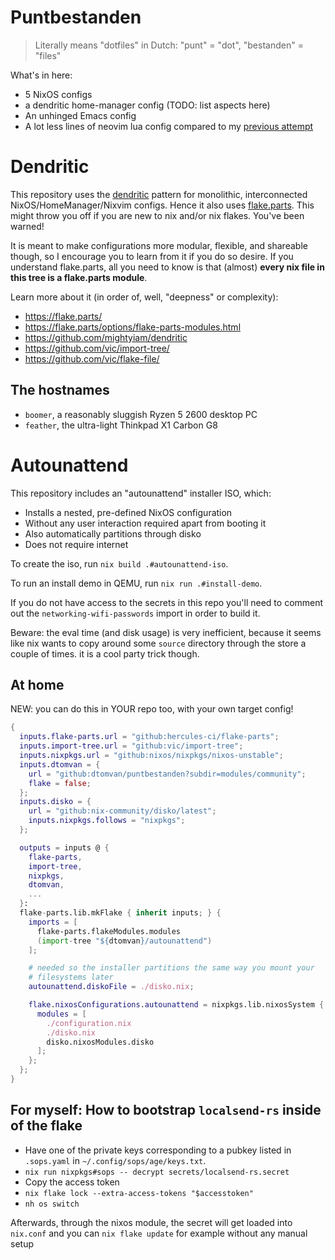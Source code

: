 # Puntbestanden

> Literally means "dotfiles" in Dutch: "punt" = "dot", "bestanden" = "files"

What's in here:
- 5 NixOS configs
- a dendritic home-manager config (TODO: list aspects here)
- An unhinged Emacs config
- A lot less lines of neovim lua config compared to my [previous attempt](https://github.com/dtomvan/.config/tree/main/neovim/.config/nvim)
# Dendritic
This repository uses the [dendritic](https://github.com/mightyiam/dendritic)
pattern for monolithic, interconnected NixOS/HomeManager/Nixvim configs.
Hence it also uses [flake.parts](https://flake.parts/). This might throw you
off if you are new to nix and/or nix flakes. You've been warned!

It is meant to make configurations more modular, flexible, and shareable
though, so I encourage you to learn from it if you do so desire. If you
understand flake.parts, all you need to know is that (almost) **every nix
file in this tree is a flake.parts module**.

Learn more about it (in order of, well, "deepness" or complexity):
  - https://flake.parts/
  - https://flake.parts/options/flake-parts-modules.html
  - https://github.com/mightyiam/dendritic
  - https://github.com/vic/import-tree/
  - https://github.com/vic/flake-file/
## The hostnames

- `boomer`, a reasonably sluggish Ryzen 5 2600 desktop PC
- `feather`, the ultra-light Thinkpad X1 Carbon G8
# Autounattend
This repository includes an "autounattend" installer ISO, which:
- Installs a nested, pre-defined NixOS configuration
- Without any user interaction required apart from booting it
- Also automatically partitions through disko
- Does not require internet

To create the iso, run `nix build .#autounattend-iso`.

To run an install demo in QEMU, run `nix run .#install-demo`.

If you do not have access to the secrets in this repo you'll need to
comment out the `networking-wifi-passwords` import in order to build it.

Beware: the eval time (and disk usage) is very inefficient, because it
seems like nix wants to copy around some `source` directory through the
store a couple of times. it is a cool party trick though.
## At home

NEW: you can do this in YOUR repo too, with your own target config!

```nix
{
  inputs.flake-parts.url = "github:hercules-ci/flake-parts";
  inputs.import-tree.url = "github:vic/import-tree";
  inputs.nixpkgs.url = "github:nixos/nixpkgs/nixos-unstable";
  inputs.dtomvan = {
    url = "github:dtomvan/puntbestanden?subdir=modules/community";
    flake = false;
  };
  inputs.disko = {
    url = "github:nix-community/disko/latest";
    inputs.nixpkgs.follows = "nixpkgs";
  };

  outputs = inputs @ {
    flake-parts,
    import-tree,
    nixpkgs,
    dtomvan,
    ...
  }:
  flake-parts.lib.mkFlake { inherit inputs; } {
    imports = [
      flake-parts.flakeModules.modules
      (import-tree "${dtomvan}/autounattend")
    ];

    # needed so the installer partitions the same way you mount your
    # filesystems later
    autounattend.diskoFile = ./disko.nix;

    flake.nixosConfigurations.autounattend = nixpkgs.lib.nixosSystem {
      modules = [
        ./configuration.nix
        ./disko.nix
        disko.nixosModules.disko
      ];
    };
  };
}
```
## For myself: How to bootstrap `localsend-rs` inside of the flake

- Have one of the private keys corresponding to a pubkey listed in `.sops.yaml`
  in `~/.config/sops/age/keys.txt`.
- `nix run nixpkgs#sops -- decrypt secrets/localsend-rs.secret`
- Copy the access token
- `nix flake lock --extra-access-tokens "$accesstoken"`
- `nh os switch`

Afterwards, through the nixos module, the secret will get loaded into
`nix.conf` and you can `nix flake update` for example without any manual setup
